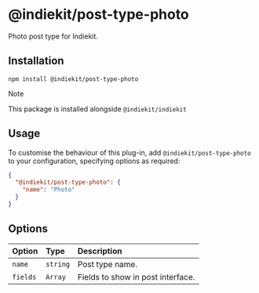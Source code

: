 # @indiekit/post-type-photo

Photo post type for Indiekit.

## Installation

`npm install @indiekit/post-type-photo`

> [!NOTE]
> This package is installed alongside `@indiekit/indiekit`

## Usage

To customise the behaviour of this plug-in, add `@indiekit/post-type-photo` to your configuration, specifying options as required:

```json
{
  "@indiekit/post-type-photo": {
    "name": "Photo"
  }
}
```

## Options

| Option   | Type     | Description                       |
| :------- | :------- | :-------------------------------- |
| `name`   | `string` | Post type name.                   |
| `fields` | `Array`  | Fields to show in post interface. |
